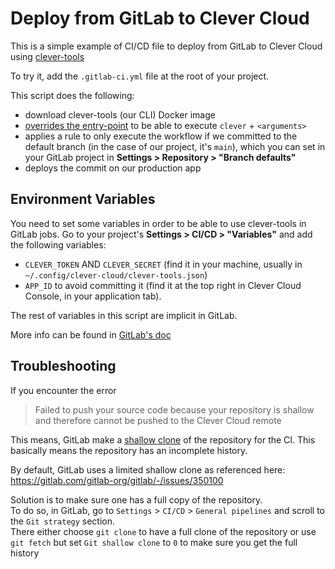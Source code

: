 
# Deploy from GitLab to Clever Cloud

This is a simple example of CI/CD file to deploy from GitLab to Clever Cloud using [clever-tools](https://www.clever-cloud.com/doc/getting-started/cli/)

To try it, add the `.gitlab-ci.yml` file at the root of your project.

This script does the following: 

- download clever-tools (our CLI) Docker image
- [overrides the entry-point](https://docs.gitlab.com/ee/ci/docker/using_docker_images.html#override-the-entrypoint-of-an-image) to be able to execute `clever` + `<arguments>`
- applies a rule to only execute the workflow if we committed to the default branch (in the case of our project, it's `main`), which you can set in your GitLab project in **Settings > Repository > "Branch defaults"**
- deploys the commit on our production app

## Environment Variables

You need to set some variables in order to be able to use clever-tools in GitLab jobs. Go to your project's **Settings > CI/CD > "Variables"** and add the following variables:

- `CLEVER_TOKEN` AND `CLEVER_SECRET` (find it in your machine, usually in `~/.config/clever-cloud/clever-tools.json`)
- `APP_ID` to avoid committing it (find it at the top right in Clever Cloud Console, in your application tab).

The rest of variables in this script are implicit in GitLab.

More info can be found in [GitLab's doc](https://docs.gitlab.com/ee/topics/build_your_application.html)

## Troubleshooting

If you encounter the error

> Failed to push your source code because your repository is shallow and therefore cannot be pushed to the Clever Cloud remote

This means, GitLab make a [shallow clone](https://git-scm.com/docs/shallow) of the repository for the CI.
This basically means the repository has an incomplete history.

By default, GitLab uses a limited shallow clone as referenced here: <https://gitlab.com/gitlab-org/gitlab/-/issues/350100>

Solution is to make sure one has a full copy of the repository.  
To do so, in GitLab, go to `Settings` > `CI/CD` > `General pipelines` and scroll to the `Git strategy` section.  
There either choose `git clone` to have a full clone of the repository or use `git fetch` but set `Git shallow clone` to `0` to make sure you get the full history
